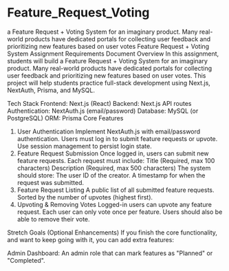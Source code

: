 # Feature_Request_Voting
a Feature Request + Voting System for an imaginary product. Many real-world products have dedicated portals for collecting user feedback and prioritizing new features based on user votes
Feature Request + Voting System
Assignment Requirements Document
Overview
In this assignment, students will build a Feature Request + Voting System for an imaginary product. Many real-world products have dedicated portals for collecting user feedback and prioritizing new features based on user votes. This project will help students practice full-stack development using Next.js, NextAuth, Prisma, and MySQL.

Tech Stack
Frontend: Next.js (React)
Backend: Next.js API routes
Authentication: NextAuth.js (email/password)
Database: MySQL (or PostgreSQL)
ORM: Prisma
Core Features
1. User Authentication
Implement NextAuth.js with email/password authentication.
Users must log in to submit feature requests or upvote.
Use session management to persist login state.
2. Feature Request Submission
Once logged in, users can submit new feature requests.
Each request must include:
Title (Required, max 100 characters)
Description (Required, max 500 characters)
The system should store:
The user ID of the creator.
A timestamp for when the request was submitted.
3. Feature Request Listing
A public list of all submitted feature requests.
Sorted by the number of upvotes (highest first).
4. Upvoting & Removing Votes
Logged-in users can upvote any feature request.
Each user can only vote once per feature.
Users should also be able to remove their vote.









Stretch Goals (Optional Enhancements)
If you finish the core functionality, and want to keep going with it, you can add extra features:

Admin Dashboard: An admin role that can mark features as "Planned" or "Completed".
